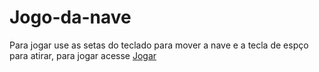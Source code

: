# Jogo-da-nave
Para jogar use as setas do teclado para mover a nave e a tecla de espço para atirar,
para jogar acesse [Jogar](https://jogo-da-nave.junior-pereirap.repl.co/ )   
 
